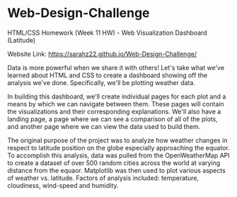 # Web-Design-Challenge
HTML/CSS Homework (Week 11 HW) - Web Visualization Dashboard (Latitude)

Website Link: https://sarahz22.github.io/Web-Design-Challenge/

Data is more powerful when we share it with others! Let's take what we've learned about HTML and CSS to create a dashboard showing off the analysis we've done. Specifically, we'll be plotting weather data.

In building this dashboard, we'll create individual pages for each plot and a means by which we can navigate between them. These pages will contain the visualizations and their corresponding explanations. We'll also have a landing page, a page where we can see a comparison of all of the plots, and another page where we can view the data used to build them.

The original purpose of the project was to analyze how weather changes in respect to latitude position on the globe especially approaching the equator. To accomplish this analysis, data was pulled from the OpenWeatherMap API to create a dataset of over 500 random cities across the world at varying distance from the equaor. Matplotlib was then used to plot various aspects of weather vs. latitude. Factors of analysis included: temperature, cloudiness, wind-speed and humidity.
